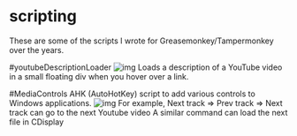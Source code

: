 # scripting
These are some of the scripts I wrote for Greasemonkey/Tampermonkey over the years.

#youtubeDescriptionLoader
![img](https://www.gstatic.com/youtube/img/branding/youtubelogo/svg/youtubelogo.svg)
Loads a description of a YouTube video in a small floating div when you hover over a link.

#MediaControls
AHK (AutoHotKey) script to add various controls to Windows applications.
![img](https://static.wikia.nocookie.net/mvccsh/images/d/d6/Autohotkey_01.png/revision/latest?cb=20190509015657)
For example, Next track => Prev track => Next track can go to the next Youtube video
A similar command can load the next file in CDisplay
